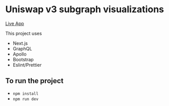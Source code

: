 # Uniswap v3 subgraph visualizations

[Live App](https://uniswap-v3-subgraph-visualizations-c9molrskl-grp06.vercel.app/pools)

This project uses

- Next.js
- GraphQL
- Apollo
- Bootstrap
- Eslint/Prettier

## To run the project

- `npm install`
- `npm run dev`
